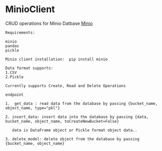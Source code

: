 # MinioClient

CRUD operations for Minio Datbase <a href= "https://min.io/"> Minio </a>

```
Requirements:

minio
pandas
pickle

Minio client installation:  pip install minio
```

```
Data format supports:
1.CSV
2.Pickle
```

```
Currently supports Create, Read and Delete Operations

endpoint

1.  get_data : read data from the database by passing {bucket_name, object_name, type="pkl"}

2. insert_data: insert data into the database by passing {data, bucket_name, object_name, toCreateNewBucket=False}

   data is DataFrame object or Pickle format object data..

3. delete_model: delete object from the database by passing {bucket_name, object_name}
```
